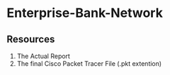 # Enterprise-Bank-Network



## Resources
1) The Actual Report
2) The final Cisco Packet Tracer File (.pkt extention)
